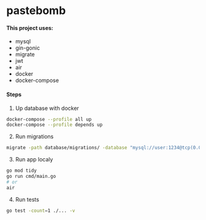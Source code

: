 # pastebomb

#### This project uses:

- mysql
- gin-gonic
- migrate
- jwt
- air
- docker
- docker-compose

#### Steps

1. Up database with docker
```sh
docker-compose --profile all up
docker-compose --profile depends up    
```

2. Run migrations
```sh
migrate -path database/migrations/ -database "mysql://user:1234@tcp(0.0.0.0:3306)/go_gin_gonic?charset=utf8mb4&parseTime=True&loc=Local" up
```

3. Run app localy
```sh
go mod tidy
go run cmd/main.go
# or 
air
```

4. Run tests
```sh
go test -count=1 ./... -v
```
